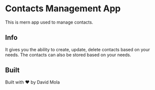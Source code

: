 # Contacts Management App
This is mern app used to manage contacts.

## Info
It gives you the ability to create, update, delete contacts based on your needs. The contacts can also be stored based on your needs.

## Built
Built with ❤ by David Mola